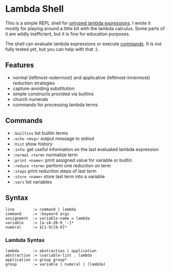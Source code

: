 # Lambda Shell
This is a simple REPL shell for [untyped lambda expressions](https://en.wikipedia.org/wiki/Lambda_calculus).
I wrote it mostly for playing around a little bit with the lambda calculus.
Some parts of it are wildly inefficient, but it is fine for education purposes.

The shell can evaluate lambda expressions or execute [commands](#commands).
It is not fully tested yet, but you can help with that :).

## Features
* normal (leftmost-outermost) and applicative (leftmost-innermost) reduction strategies
* capture-avoiding substitution
* simple constructs provided via builtins
* church numerals
* commands for processing lambda terms

## Commands
* `:builtins` list builtin terms
* `:echo <msg>`: output message to stdout
* `:hist` show history
* `:info`: get useful information on the last evaluated lambda expression
* `:normal <term>` normalize term
* `:print <name>`: print assigned value for variable or builtin
* `:reduce <term>` perform one reduction on term
* `:steps` print reduction steps of last term
* `:store <name>` store last term into a variable
* `:vars` list variables

## Syntax
```
line        := command | lambda
command     := :keyword args
assignment  := variable-name = lambda
variable    := [a-zA-Z0-9_'-]*
numeral     := $[1-9][0-9]*
```

### Lambda Syntax
```
lambda      := abstraction | application
abstraction := \variable-list . lambda
application := group group*
group       := variable | numeral | (lambda)
```

